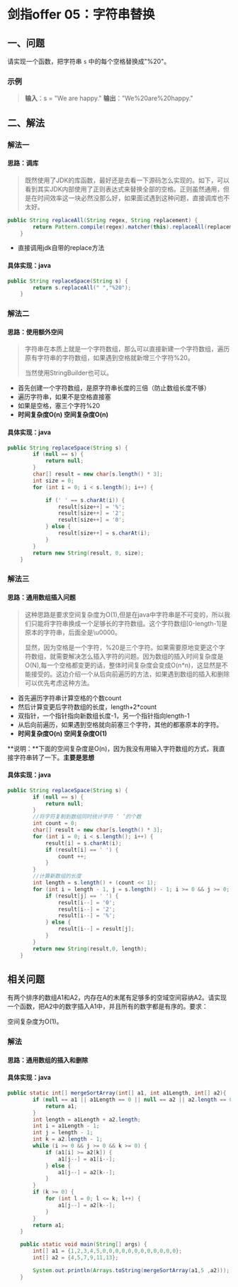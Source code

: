 # 剑指offer 05：字符串替换

## 一、问题

请实现一个函数，把字符串 `s` 中的每个空格替换成"%20"。

### 示例

> **输入**：s = "We are happy."
> **输出**："We%20are%20happy."

## 二、解法

### 解法一

#### 思路：调库

> 既然使用了JDK的库函数，最好还是去看一下源码怎么实现的。如下，可以看到其实JDK内部使用了正则表达式来替换全部的空格。正则虽然通用，但是在时间效率这一块必然没那么好，如果面试遇到这种问题，直接调库也不太好。

```java
public String replaceAll(String regex, String replacement) {
        return Pattern.compile(regex).matcher(this).replaceAll(replacement);
    }
```

- 直接调用jdk自带的replace方法

#### 具体实现：java

```java
public String replaceSpace(String s) {
        return s.replaceAll(" ","%20");
    }
```

### 解法二

#### 思路：使用额外空间

> 字符串在本质上就是一个字符数组，那么可以直接新建一个字符数组，遍历原有字符串的字符数组，如果遇到空格就新增三个字符%20。
>
> 当然使用StringBuilder也可以。

- 首先创建一个字符数组，是原字符串长度的三倍（防止数组长度不够）
- 遍历字符串，如果不是空格直接塞
- 如果是空格，塞三个字符%20
- **时间复杂度O(n) 空间复杂度O(n)**

#### 具体实现：java

```java
public String replaceSpace(String s) {
        if (null == s) {
            return null;
        }
        char[] result = new char[s.length() * 3];
        int size = 0;
        for (int i = 0; i < s.length(); i++) {

            if (' ' == s.charAt(i)) {
                result[size++] = '%';
                result[size++] = '2';
                result[size++] = '0';
            } else {
                result[size++] = s.charAt(i);
            }
        }
        return new String(result, 0, size);
    }
```

### 解法三

#### 思路：通用数组插入问题

> 这种思路是要求空间复杂度为O(1),但是在java中字符串是不可变的，所以我们只能将字符串换成一个足够长的字符数组。这个字符数组[0-length-1]是原本的字符串，后面全是\u0000。
>
> 显然，因为空格是一个字符，%20是三个字符。如果需要原地变更这个字符数组，就需要解决怎么插入字符的问题。因为数组的插入时间复杂度是O(N),每一个空格都变更的话，整体时间复杂度会变成O(n*n)，这显然是不能接受的。这边介绍一个从后向前遍历的方法，如果遇到数组的插入和删除可以优先考虑这种方法。

- 首先遍历字符串计算空格的个数count
- 然后计算变更后字符数组的长度，length+2*count
- 双指针，一个指针指向新数组长度-1，另一个指针指向length-1
- 从后向前遍历，如果遇到空格就向前塞三个字符，其他的都塞原本的字符。
- **时间复杂度O(n)  空间复杂度O(1)**

**说明：**下面的空间复杂度是O(n)，因为我没有用输入字符数组的方式，我直接字符串转了一下。**主要是思想**

#### 具体实现：java

``` java
public String replaceSpace(String s) {
        if (null == s) {
            return null;
        }
        //将字符复制到数组同时统计字符 ‘ ’的个数
        int count = 0;
        char[] result = new char[s.length() * 3];
        for (int i = 0; i < s.length(); i++) {
            result[i] = s.charAt(i);
            if (result[i] == ' ') {
                count ++;
            }
        }
        //计算新数组的长度
        int length = s.length() + (count << 1);
        for (int i = length - 1, j = s.length() - 1; i >= 0 && j >= 0; j--) {
            if (result[j] == ' ') {
                result[i--] = '0';
                result[i--] = '2';
                result[i--] = '%';
            } else {
                result[i--] = result[j];
            }
        }
        return new String(result,0, length);
    }
```

## 相关问题

有两个排序的数组A1和A2，内存在A的末尾有足够多的空域空间容纳A2。请实现一个函数，把A2中的数字插入A1中，并且所有的数字都是有序的。要求：

空间复杂度为O(1)。

### 解法

#### 思路：通用数组的插入和删除

#### 具体实现：java

```java
public static int[] mergeSortArray(int[] a1, int a1Length, int[] a2){
        if (null == a1 || a1Length == 0 || null == a2 || a2.length == 0) {
            return a1;
        }
        int length = a1Length + a2.length;
        int i = a1Length - 1;
        int j = length - 1;
        int k = a2.length - 1;
        while (i >= 0 && j >= 0 && k >= 0) {
            if (a1[i] >= a2[k]) {
                a1[j--] = a1[i--];
            } else {
                a1[j--] = a2[k--];
            }
        }
        if (k >= 0) {
            for (int l = 0; l <= k; l++) {
                a1[j--] = a2[k--];
            }
        }
        return a1;
    }

    public static void main(String[] args) {
        int[] a1 = {1,2,3,4,5,0,0,0,0,0,0,0,0,0,0,0,0};
        int[] a2 = {4,5,7,9,11,13};

        System.out.println(Arrays.toString(mergeSortArray(a1,5 ,a2)));
    }
```


